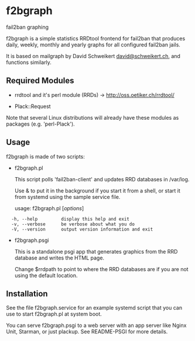 # f2bgraph
fail2ban graphing

f2bgraph is a simple statistics RRDtool frontend for fail2ban that produces daily, weekly, monthly and yearly graphs for all configured fail2ban jails.

It is based on mailgraph by David Schweikert <david@schweikert.ch>, and functions similarly.

Required Modules
----------------

- rrdtool and it's perl module (RRDs) -> http://oss.oetiker.ch/rrdtool/

- Plack::Request

Note that several Linux distributions will already have these modules as packages (e.g. 'perl-Plack').

Usage
-----

f2bgraph is made of two scripts:

- f2bgraph.pl

  This script polls 'fail2ban-client' and updates RRD databases in /var/log.

  Use & to put it in the background if you start it from a shell, or start it from systemd using the sample service file.

  usage: f2bgraph.pl [*options*]
```
  -h, --help         display this help and exit
  -v, --verbose      be verbose about what you do
  -V, --version      output version information and exit
```

- f2bgraph.psgi

  This is a standalone psgi app that generates graphics from the RRD database and writes the HTML page.

  Change $rrdpath to point to where the RRD databases are if you are not using the default location.

Installation
------------

See the file f2bgraph.service for an example systemd script that you can use to start f2bgraph.pl at system boot.

You can serve f2bgraph.psgi to a web server with an app server like Nginx Unit, Starman, or just plackup. See README-PSGI for more details.

